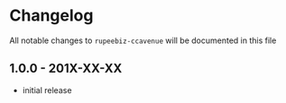 # Changelog

All notable changes to `rupeebiz-ccavenue` will be documented in this file

## 1.0.0 - 201X-XX-XX

- initial release
